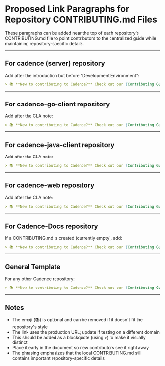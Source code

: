 # Proposed Link Paragraphs for Repository CONTRIBUTING.md Files

These paragraphs can be added near the top of each repository's CONTRIBUTING.md file to point contributors to the centralized guide while maintaining repository-specific details.

---

## For cadence (server) repository

Add after the introduction but before "Development Environment":

```markdown
> 📚 **New to contributing to Cadence?** Check out our [Contributing Guide](https://cadenceworkflow.io/community/how-to-contribute/getting-started) for an overview of the contribution process across all Cadence repositories. This document contains Cadence server-specific setup and development instructions.
```

---

## For cadence-go-client repository

Add after the CLA note:

```markdown
> 📚 **New to contributing to Cadence?** Check out our [Contributing Guide](https://cadenceworkflow.io/community/how-to-contribute/getting-started) for an overview of the contribution process across all Cadence repositories. This document contains Go client-specific setup and development instructions.
```

---

## For cadence-java-client repository

Add after the CLA note:

```markdown
> 📚 **New to contributing to Cadence?** Check out our [Contributing Guide](https://cadenceworkflow.io/community/how-to-contribute/getting-started) for an overview of the contribution process across all Cadence repositories. This document contains Java client-specific setup and development instructions.
```

---

## For cadence-web repository

Add after the CLA note:

```markdown
> 📚 **New to contributing to Cadence?** Check out our [Contributing Guide](https://cadenceworkflow.io/community/how-to-contribute/getting-started) for an overview of the contribution process across all Cadence repositories. This document contains Cadence Web-specific setup and development instructions.
```

---

## For Cadence-Docs repository

If a CONTRIBUTING.md is created (currently empty), add:

```markdown
> 📚 **New to contributing to Cadence?** Check out our [Contributing Guide](https://cadenceworkflow.io/community/how-to-contribute/getting-started) for an overview of the contribution process across all Cadence repositories. This document contains documentation-specific contribution instructions.
```

---

## General Template

For any other Cadence repository:

```markdown
> 📚 **New to contributing to Cadence?** Check out our [Contributing Guide](https://cadenceworkflow.io/community/how-to-contribute/getting-started) for an overview of the contribution process across all Cadence repositories. This document contains {repository-name}-specific setup and development instructions.
```

---

## Notes

- The emoji (📚) is optional and can be removed if it doesn't fit the repository's style
- The link uses the production URL; update if testing on a different domain
- This should be added as a blockquote (using `>`) to make it visually distinct
- Place it early in the document so new contributors see it right away
- The phrasing emphasizes that the local CONTRIBUTING.md still contains important repository-specific details
